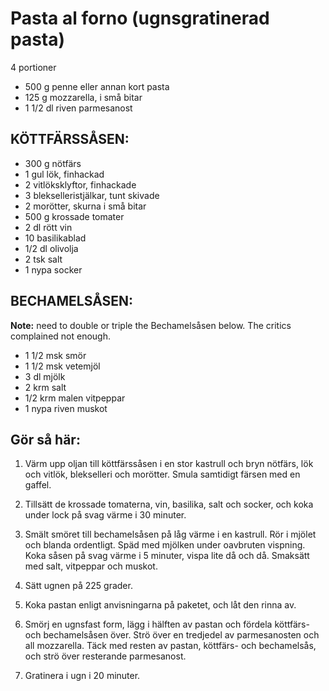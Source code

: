 # Pasta al forno (ugnsgratinerad pasta)

4 portioner

* 500 g penne eller annan kort pasta
* 125 g mozzarella, i små bitar
* 1 1/2 dl riven parmesanost

## KÖTTFÄRSSÅSEN:

* 300 g nötfärs
* 1 gul lök, finhackad
* 2 vitlöksklyftor, finhackade
* 3 blekselleristjälkar, tunt skivade
* 2 morötter, skurna i små bitar
* 500 g krossade tomater
* 2 dl rött vin
* 10 basilikablad
* 1/2 dl olivolja
* 2 tsk salt
* 1 nypa socker

## BECHAMELSÅSEN:

**Note:** need to double or triple the Bechamelsåsen below. The critics complained not enough.

* 1 1/2 msk smör
* 1 1/2 msk vetemjöl
* 3 dl mjölk
* 2 krm salt
* 1/2 krm malen vitpeppar
* 1 nypa riven muskot

## Gör så här:

1. Värm upp oljan till köttfärssåsen i en stor kastrull och bryn nötfärs, lök och vitlök, blekselleri och morötter. Smula samtidigt färsen med en gaffel.

2. Tillsätt de krossade tomaterna, vin, basilika, salt och socker, och koka under lock på svag värme i 30 minuter.

3. Smält smöret till bechamelsåsen på låg värme i en kastrull. Rör i mjölet och blanda ordentligt. Späd med mjölken under oavbruten vispning. Koka såsen på svag värme i 5 minuter, vispa lite då och då. Smaksätt med salt, vitpeppar och muskot.

4. Sätt ugnen på 225 grader.

5. Koka pastan enligt anvisningarna på paketet, och låt den rinna av.

6. Smörj en ugnsfast form, lägg i hälften av pastan och fördela köttfärs- och bechamelsåsen över. Strö över en tredjedel av parmesanosten och all mozzarella. Täck med resten av pastan, köttfärs- och bechamelsås, och strö över resterande parmesanost.

7. Gratinera i ugn i 20 minuter.
